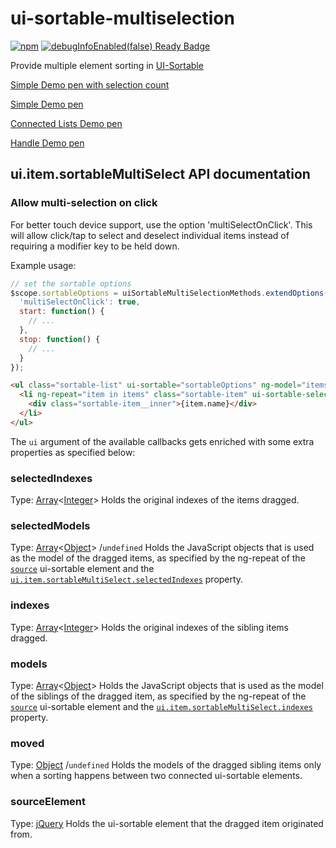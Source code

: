 ui-sortable-multiselection
==========================
[![npm](https://img.shields.io/npm/dm/angular-ui-sortable-multiselection.svg)](https://www.npmjs.com/package/angular-ui-sortable-multiselection)
[![debugInfoEnabled(false) Ready Badge](https://rawgit.com/thgreasi/ng-debugInfoDisabled-badges/master/badge1.svg)](https://docs.angularjs.org/guide/production#disabling-debug-data)

Provide multiple element sorting in [UI-Sortable](https://github.com/angular-ui/ui-sortable)

[Simple Demo pen with selection count](http://codepen.io/vanatallin/pen/zqXzmJ)

[Simple Demo pen](http://codepen.io/thgreasi/pen/mJAcL)

[Connected Lists Demo pen](http://codepen.io/thgreasi/pen/FJrxo)

[Handle Demo pen](http://codepen.io/feus4177/pen/zvWvpY)

## ui.item.sortableMultiSelect API documentation

### Allow multi-selection on click
For better touch device support, use the option 'multiSelectOnClick'. This will allow click/tap to select and deselect individual items instead of requiring a modifier key to be held down.

Example usage:

```javascript
// set the sortable options
$scope.sortableOptions = uiSortableMultiSelectionMethods.extendOptions({
  'multiSelectOnClick': true,
  start: function() {
    // ...
  },
  stop: function() {
    // ...
  }
});
```

```html
<ul class="sortable-list" ui-sortable="sortableOptions" ng-model="items">
  <li ng-repeat="item in items" class="sortable-item" ui-sortable-selectable>
    <div class="sortable-item__inner">{item.name}</div>
  </li>
</ul>
```



The `ui` argument of the available callbacks gets enriched with some extra properties as specified below:


### selectedIndexes
Type: [Array](http://api.jquery.com/Types/#Array)<[Integer](http://api.jquery.com/Types/#Integer)>
Holds the original indexes of the items dragged.

### selectedModels
Type: [Array](http://api.jquery.com/Types/#Array)<[Object](http://api.jquery.com/Types/#Object)> /`undefined`
Holds the JavaScript objects that is used as the model of the dragged items, as specified by the ng-repeat of the [`source`](#source) ui-sortable element and the [`ui.item.sortableMultiSelect.selectedIndexes`](#selectedindexes) property.



### indexes
Type: [Array](http://api.jquery.com/Types/#Array)<[Integer](http://api.jquery.com/Types/#Integer)>
Holds the original indexes of the sibling items dragged.

### models
Type: [Array](http://api.jquery.com/Types/#Array)<[Object](http://api.jquery.com/Types/#Object)>
Holds the JavaScript objects that is used as the model of the siblings of the dragged item, as specified by the ng-repeat of the [`source`](#source) ui-sortable element and the [`ui.item.sortableMultiSelect.indexes`](#indexes) property.

### moved
Type: [Object](http://api.jquery.com/Types/#Object) /`undefined`
Holds the models of the dragged sibling items only when a sorting happens between two connected ui-sortable elements.

### sourceElement
Type: [jQuery](http://api.jquery.com/Types/#jQuery)
Holds the ui-sortable element that the dragged item originated from.
